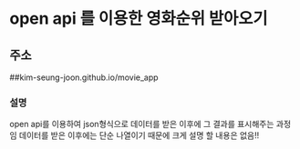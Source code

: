 # open api 를 이용한 영화순위 받아오기

## 주소

##kim-seung-joon.github.io/movie_app

### 설명

open api를 이용하여 json형식으로 데이터를 받은 이후에 그 결과를 표시해주는 과정임
데이터를 받은 이후에는 단순 나열이기 때문에 크게 설명 할 내용은 없음!!
